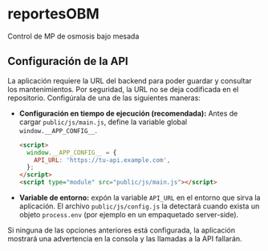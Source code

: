 # reportesOBM

Control de MP de osmosis bajo mesada

## Configuración de la API

La aplicación requiere la URL del backend para poder guardar y consultar los mantenimientos. Por seguridad, la URL no se deja codificada en el repositorio. Configúrala de una de las siguientes maneras:

- **Configuración en tiempo de ejecución (recomendada):** Antes de cargar `public/js/main.js`, define la variable global `window.__APP_CONFIG__`.

  ```html
  <script>
    window.__APP_CONFIG__ = {
      API_URL: 'https://tu-api.example.com',
    };
  </script>
  <script type="module" src="public/js/main.js"></script>
  ```

- **Variable de entorno:** expón la variable `API_URL` en el entorno que sirva la aplicación. El archivo `public/js/config.js` la detectará cuando exista un objeto `process.env` (por ejemplo en un empaquetado server-side).

Si ninguna de las opciones anteriores está configurada, la aplicación mostrará una advertencia en la consola y las llamadas a la API fallarán.
